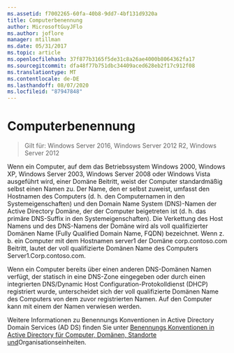 ```yaml
---
ms.assetid: f7002265-60fa-40b8-9dd7-4bf131d9320a
title: Computerbenennung
author: MicrosoftGuyJFlo
ms.author: joflore
manager: mtillman
ms.date: 05/31/2017
ms.topic: article
ms.openlocfilehash: 37f877b3165f5de31c8a26ae4000b8064362fa17
ms.sourcegitcommit: dfa48f77b751dbc34409aced628eb2f17c912f08
ms.translationtype: MT
ms.contentlocale: de-DE
ms.lasthandoff: 08/07/2020
ms.locfileid: "87947848"
---
```

# <a name="computer-naming"></a>Computerbenennung

> Gilt für: Windows Server 2016, Windows Server 2012 R2, Windows Server 2012

Wenn ein Computer, auf dem das Betriebssystem Windows 2000, Windows XP, Windows Server 2003, Windows Server 2008 oder Windows Vista ausgeführt wird, einer Domäne Beitritt, weist der Computer standardmäßig selbst einen Namen zu. Der Name, den er selbst zuweist, umfasst den Hostnamen des Computers (d. h. den Computernamen in den Systemeigenschaften) und den Domain Name System (DNS)-Namen der Active Directory Domäne, der der Computer beigetreten ist (d. h. das primäre DNS-Suffix in den Systemeigenschaften). Die Verkettung des Host Namens und des DNS-Namens der Domäne wird als voll qualifizierter Domänen Name (Fully Qualified Domain Name, FQDN) bezeichnet. Wenn z. b. ein Computer mit dem Hostnamen server1 der Domäne corp.contoso.com Beitritt, lautet der voll qualifizierte Domänen Name des Computers Server1.Corp.contoso.com.

Wenn ein Computer bereits über einen anderen DNS-Domänen Namen verfügt, der statisch in eine DNS-Zone eingegeben oder durch einen integrierten DNS/Dynamic Host Configuration-Protokolldienst (DHCP) registriert wurde, unterscheidet sich der voll qualifizierte Domänen Name des Computers von dem zuvor registrierten Namen. Auf den Computer kann mit einem der Namen verwiesen werden.

Weitere Informationen zu Benennungs Konventionen in Active Directory Domain Services (AD DS) finden Sie unter [Benennungs Konventionen in Active Directory für Computer, Domänen, Standorte und](https://support.microsoft.com/help/909264/)Organisationseinheiten.
